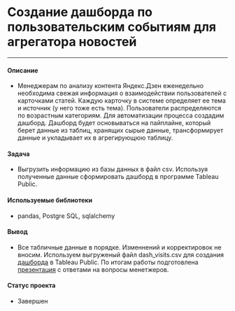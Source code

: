 # Создание дашборда по пользовательским событиям для агрегатора новостей
---

#### Описание

 - Менеджерам по анализу контента Яндекс.Дзен еженедельно необходима свежая информация о взаимодействии пользователей с карточками статей.
Каждую карточку в системе определяет ее тема и источник (у него тоже есть тема). Пользователи распределяются по возрастным категориям.
Для автоматизации процесса создадим дашборд. Дашборд будет основываться на пайплайне, который берет данные из таблиц, хранящих сырые данные, трансформирует данные и укладывает их в агрегирующюю таблицу.
 
 
#### Задача

 - Выгрузить информацию из базы данных в файл csv. Используя полученные данные сформировать дашборд в программе Tableau Public.

#### Используемые библиотеки

 - pandas, Postgre SQL, sqlalchemy


#### Вывод

 - Все табличные данные в порядке. Изменнений и корректировок не вносим. Используем выгруженый файл dash_visits.csv для создания [дашборда](https://public.tableau.com/views/VisitsDashboard_16574803945030/sheet4?:language=en-US&publish=yes&:display_count=n&:origin=viz_share_link) в Tableau Public. По итогам работы подготовлена [презентация](https://disk.yandex.ru/i/XHXolJhWLxZduQ) с ответами на вопросы менетжеров.

#### Статус проекта

 - Завершен
